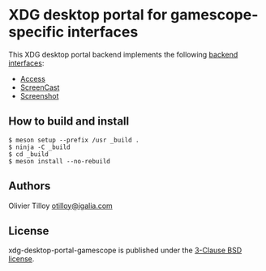 # XDG desktop portal for gamescope-specific interfaces

This XDG desktop portal backend implements the following [backend interfaces](https://flatpak.github.io/xdg-desktop-portal/docs/impl-dbus-interfaces.html):

* [Access](https://flatpak.github.io/xdg-desktop-portal/docs/doc-org.freedesktop.impl.portal.Access.html)
* [ScreenCast](https://flatpak.github.io/xdg-desktop-portal/docs/doc-org.freedesktop.impl.portal.ScreenCast.html)
* [Screenshot](https://flatpak.github.io/xdg-desktop-portal/docs/doc-org.freedesktop.impl.portal.Screenshot.html)

## How to build and install

```shell
$ meson setup --prefix /usr _build .
$ ninja -C _build
$ cd _build
$ meson install --no-rebuild
```

## Authors

Olivier Tilloy <otilloy@igalia.com>

## License

xdg-desktop-portal-gamescope is published under the [3-Clause BSD license](LICENSE).
